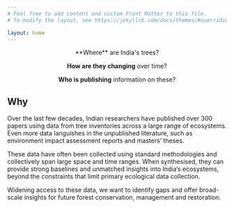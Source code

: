 ```yaml
---
# Feel free to add content and custom Front Matter to this file.
# To modify the layout, see https://jekyllrb.com/docs/themes/#overriding-theme-defaults

layout: home
---
```


<div align="center">
**Where** are India's trees?

**How are they changing** over time?

**Who is publishing** information on these?
</div>

## Why

Over the last few decades, Indian researchers have published over 300 papers using data from tree inventories across a large range of ecosystems. Even more data languishes in the unpublished literature, such as environment impact assessment reports and masters’ theses.

These data have often been collected using standard methodologies and collectively span large space and time ranges. When synthesised, they can provide strong baselines and unmatched insights into India’s ecosystems, beyond the constraints that limit primary ecological data collection. 

Widening access to these data, we want to identify gaps and offer broad-scale insights for future forest conservation, management and restoration.
